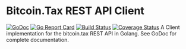 # Bitcoin.Tax REST API Client
[![GoDoc](https://godoc.org/github.com/canonical-ledgers/bitcointax?status.svg)](https://godoc.org/github.com/canonical-ledgers/bitcointax)
[![Go Report Card](https://goreportcard.com/badge/github.com/canonical-ledgers/bitcointax)](https://goreportcard.com/report/github.com/canonical-ledgers/bitcointax)
[![Build Status](https://travis-ci.org/canonical-ledgers/bitcointax.svg?branch=master)](https://travis-ci.org/canonical-ledgers/bitcointax)
[![Coverage Status](https://coveralls.io/repos/github/canonical-ledgers/bitcointax/badge.svg?branch=master)](https://coveralls.io/github/canonical-ledgers/bitcointax?branch=master)
A Client implementation for the bitcoin.tax REST API in Golang. See GoDoc for
complete documentation.
